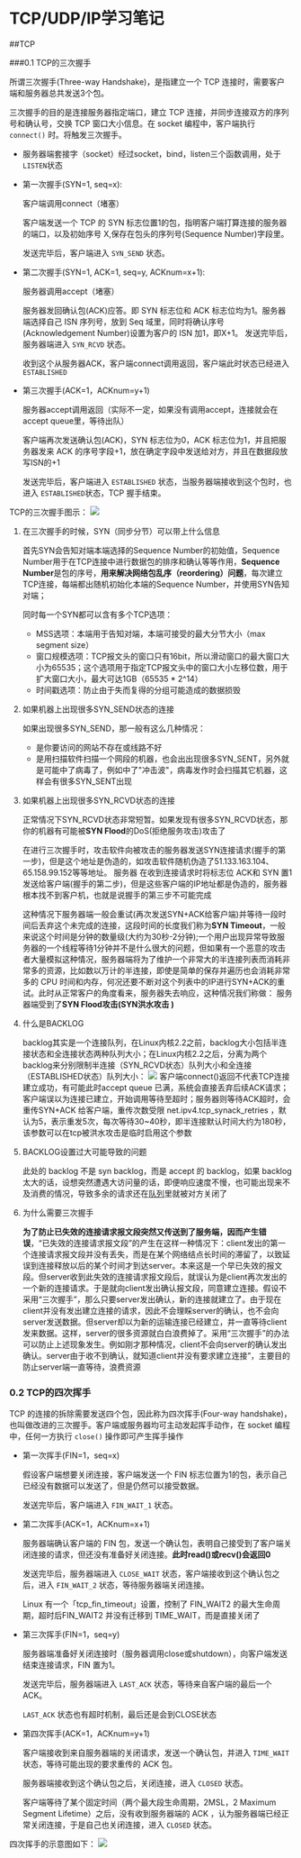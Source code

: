 # TCP/UDP/IP学习笔记

##TCP

###0.1 TCP的三次握手

所谓三次握手(Three-way Handshake)，是指建立一个 TCP 连接时，需要客户端和服务器总共发送3个包。

三次握手的目的是连接服务器指定端口，建立 TCP 连接，并同步连接双方的序列号和确认号，交换 TCP 窗口大小信息。在 socket 编程中，客户端执行 `connect()` 时。将触发三次握手。

- 服务器端套接字（socket）经过socket，bind，listen三个函数调用，处于`LISTEN`状态

- 第一次握手(SYN=1, seq=x):

  客户端调用connect（堵塞）

  客户端发送一个 TCP 的 SYN 标志位置1的包，指明客户端打算连接的服务器的端口，以及初始序号 X,保存在包头的序列号(Sequence Number)字段里。

  发送完毕后，客户端进入 `SYN_SEND` 状态。

- 第二次握手(SYN=1, ACK=1, seq=y, ACKnum=x+1):

  服务器调用accept（堵塞）

  服务器发回确认包(ACK)应答。即 SYN 标志位和 ACK 标志位均为1。服务器端选择自己 ISN 序列号，放到 Seq 域里，同时将确认序号(Acknowledgement Number)设置为客户的 ISN 加1，即X+1。 发送完毕后，服务器端进入 `SYN_RCVD` 状态。

  收到这个从服务器ACK，客户端connect调用返回，客户端此时状态已经进入`ESTABLISHED`

- 第三次握手(ACK=1，ACKnum=y+1)

  服务器accept调用返回（实际不一定，如果没有调用accept，连接就会在accept queue里，等待出队）

  客户端再次发送确认包(ACK)，SYN 标志位为0，ACK 标志位为1，并且把服务器发来 ACK 的序号字段+1，放在确定字段中发送给对方，并且在数据段放写ISN的+1
  
  发送完毕后，客户端进入 `ESTABLISHED` 状态，当服务器端接收到这个包时，也进入 `ESTABLISHED`状态，TCP 握手结束。

TCP的三次握手图示：
![](https://raw.githubusercontent.com/HIT-Alibaba/interview/master/img/tcp-connection-made-three-way-handshake.png)

1. 在三次握手的时候，SYN（同步分节）可以带上什么信息

   首先SYN会告知对端本端选择的Sequence Number的初始值，Sequence Number用于在TCP连接中进行数据包的排序和确认等等作用，**Sequence Number**是包的序号，**用来解决网络包乱序（reordering）问题**，每次建立TCP连接，每端都出随机初始化本端的Sequence Number，并使用SYN告知对端；

   同时每一个SYN都可以含有多个TCP选项：

   - MSS选项：本端用于告知对端，本端可接受的最大分节大小（max segment size）
   - 窗口规模选项：TCP报文头的窗口只有16bit，所以滑动窗口的最大窗口大小为65535；这个选项用于指定TCP报文头中的窗口大小左移位数，用于扩大窗口大小，最大可达1GB（65535 * 2^14）
   - 时间戳选项：防止由于失而复得的分组可能造成的数据损毁

2. 如果机器上出现很多SYN_SEND状态的连接

   如果出现很多SYN_SEND，那一般有这么几种情况：

   - 是你要访问的网站不存在或线路不好
   - 是用扫描软件扫描一个网段的机器，也会出出现很多SYN_SENT，另外就是可能中了病毒了，例如中了"冲击波"，病毒发作时会扫描其它机器，这样会有很多SYN_SENT出现

3. 如果机器上出现很多SYN_RCVD状态的连接

   正常情况下SYN_RCVD状态非常短暂。如果发现有很多SYN_RCVD状态，那你的机器有可能被**SYN Flood**的DoS(拒绝服务攻击)攻击了

   在进行三次握手时，攻击软件向被攻击的服务器发送SYN连接请求(握手的第一步)，但是这个地址是伪造的，如攻击软件随机伪造了51.133.163.104、65.158.99.152等等地址。 服务器 在收到连接请求时将标志位 ACK和 SYN 置1发送给客户端(握手的第二步)，但是这些客户端的IP地址都是伪造的，服务器根本找不到客户机，也就是说握手的第三步不可能完成
   
   这种情况下服务器端一般会重试(再次发送SYN+ACK给客户端)并等待一段时间后丢弃这个未完成的连接，这段时间的长度我们称为**SYN Timeout**，一般来说这个时间是分钟的数量级(大约为30秒-2分钟);一个用户出现异常导致服务器的一个线程等待1分钟并不是什么很大的问题，但如果有一个恶意的攻击者大量模拟这种情况，服务器端将为了维护一个非常大的半连接列表而消耗非常多的资源，比如数以万计的半连接，即使是简单的保存并遍历也会消耗非常多的 CPU 时间和内存，何况还要不断对这个列表中的IP进行SYN+ACK的重试。此时从正常客户的角度看来，服务器失去响应，这种情况我们称做： 服务器端受到了**SYN Flood攻击(SYN洪水攻击 )**

4. 什么是BACKLOG

   backlog其实是一个连接队列，在Linux内核2.2之前，backlog大小包括半连接状态和全连接状态两种队列大小；在Linux内核2.2之后，分离为两个backlog来分别限制半连接（SYN_RCVD状态）队列大小和全连接（ESTABLISHED状态）队列大小：
![](https://images2015.cnblogs.com/blog/927655/201612/927655-20161215133843776-605308204.png)
   客户端connect()返回不代表TCP连接建立成功，有可能此时accept queue 已满，系统会直接丢弃后续ACK请求；客户端误以为连接已建立，开始调用等待至超时；服务器则等待ACK超时，会重传SYN+ACK 给客户端，重传次数受限 net.ipv4.tcp_synack_retries ，默认为5，表示重发5次，每次等待30~40秒，即半连接默认时间大约为180秒，该参数可以在tcp被洪水攻击是临时启用这个参数

5. BACKLOG设置过大可能导致的问题

   此处的 backlog 不是 syn backlog，而是 accept 的 backlog，如果 backlog 太大的话，设想突然遭遇大访问量的话，即便响应速度不慢，也可能出现来不及消费的情况，导致多余的请求还在[队列](http://jaseywang.me/2014/07/20/tcp-queue-的一些问题/)里就被对方关闭了
   
6. 为什么需要三次握手

   **为了防止已失效的连接请求报文段突然又传送到了服务端，因而产生错误**，“已失效的连接请求报文段”的产生在这样一种情况下：client发出的第一个连接请求报文段并没有丢失，而是在某个网络结点长时间的滞留了，以致延误到连接释放以后的某个时间才到达server。本来这是一个早已失效的报文段。但server收到此失效的连接请求报文段后，就误认为是client再次发出的一个新的连接请求。于是就向client发出确认报文段，同意建立连接。假设不采用“三次握手”，那么只要server发出确认，新的连接就建立了。由于现在client并没有发出建立连接的请求，因此不会理睬server的确认，也不会向server发送数据。但server却以为新的运输连接已经建立，并一直等待client发来数据。这样，server的很多资源就白白浪费掉了。采用“三次握手”的办法可以防止上述现象发生。例如刚才那种情况，client不会向server的确认发出确认。server由于收不到确认，就知道client并没有要求建立连接”，主要目的防止server端一直等待，浪费资源

### 0.2 TCP的四次挥手

TCP 的连接的拆除需要发送四个包，因此称为四次挥手(Four-way handshake)，也叫做改进的三次握手。客户端或服务器均可主动发起挥手动作，在 socket 编程中，任何一方执行 `close()` 操作即可产生挥手操作

- 第一次挥手(FIN=1，seq=x)

  假设客户端想要关闭连接，客户端发送一个 FIN 标志位置为1的包，表示自己已经没有数据可以发送了，但是仍然可以接受数据。

  发送完毕后，客户端进入 `FIN_WAIT_1` 状态。

- 第二次挥手(ACK=1，ACKnum=x+1)

  服务器端确认客户端的 FIN 包，发送一个确认包，表明自己接受到了客户端关闭连接的请求，但还没有准备好关闭连接。**此时read()或recv()会返回0**

  发送完毕后，服务器端进入 `CLOSE_WAIT` 状态，客户端接收到这个确认包之后，进入 `FIN_WAIT_2` 状态，等待服务器端关闭连接。

  Linux 有一个「tcp_fin_timeout」设置，控制了 FIN_WAIT2 的最大生命周期，超时后FIN_WAIT2 并没有迁移到 TIME_WAIT，而是直接关闭了

- 第三次挥手(FIN=1，seq=y)

  服务器端准备好关闭连接时（服务器调用close或shutdown），向客户端发送结束连接请求，FIN 置为1。

  发送完毕后，服务器端进入 `LAST_ACK` 状态，等待来自客户端的最后一个ACK。

  `LAST_ACK` 状态也有超时机制，最后还是会到CLOSE状态

- 第四次挥手(ACK=1，ACKnum=y+1)

  客户端接收到来自服务器端的关闭请求，发送一个确认包，并进入 `TIME_WAIT`状态，等待可能出现的要求重传的 ACK 包。

  服务器端接收到这个确认包之后，关闭连接，进入 `CLOSED` 状态。

  客户端等待了某个固定时间（两个最大段生命周期，2MSL，2 Maximum Segment Lifetime）之后，没有收到服务器端的 ACK ，认为服务器端已经正常关闭连接，于是自己也关闭连接，进入 `CLOSED` 状态。

四次挥手的示意图如下：
![](https://raw.githubusercontent.com/HIT-Alibaba/interview/master/img/tcp-connection-closed-four-way-handshake.png)